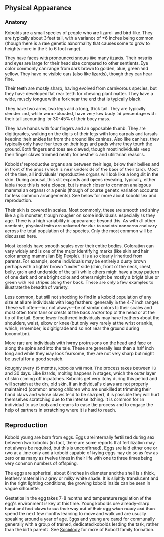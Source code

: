 ## Physical Appearance

### Anatomy

Kobolds are a small species of people who are lizard- and bird-like. They are
typically about 3 feet tall, with a variance of ±6 inches being common (though
there is a rare genetic abnormality that causes some to grow to heights more in
the 5 to 6 foot range).

They have faces with pronounced snouts like many lizards. Their nostrils and
eyes are large for their head size compared to other sentients. Eye color
commonly can range from dark brown to golden, blue, green and yellow. They have
no visible ears (also like lizards), though they can hear fine.

Their teeth are mostly sharp, having evolved from carnivorous species, but they
have developed flat rear teeth for chewing plant matter. They have a wide,
muscly tongue with a fork near the end that is typically black.

They have two arms, two legs and a long, thick tail. They are typically slender
and, while warm-blooded, have very low body fat percentage with their tail
accounting for 30-45% of their body mass.

They have hands with four fingers and an opposable thumb. They are digitigrades,
walking on the digits of their legs with long carpals and tarsals keeping their
ankles far from the ground like canines. Also like canines, they typically only
have four toes on their legs and pads where they touch the ground. Both fingers
and toes are clawed, though most individuals keep their finger claws trimmed
neatly for aesthetic and utilitarian reasons.

Kobolds' reproductive organs are between their legs, below their bellies and in
front of the anus (which is near underside of the base of their tails). Most of
the time, all individuals' reproductive organs will look like a long slit in the
skin. During arousal, this slit expands and opens revealing, typically, either
labia (note this is not a cloaca, but is much closer to common analogous
mammalian organs) or a penis (though of course genetic variation accounts for
less common arrangements). See below for more about kobold sex and reproduction.

Their skin is covered in scales. Most commonly, these are smooth and shiny like
a gila monster, though rougher on some individuals, especially as they age.
There is a high variability in appearance beyond this. As with all other
sentients, physical traits are selected for due to societal concerns and vary
across the total population of the species. Only the most common will be
discussed here.

Most kobolds have smooth scales over their entire bodies. Coloration can vary
widely and is one of the major identifying marks (like skin and hair color among
mammalian Big People). It is also clearly inherited from parents. For example,
some individuals may be entirely a dusty brown perhaps with a lighter brown
"under" side (chin, front of the neck, chest, belly, groin and underside of the
tail) while others might have a busy pattern of one dark and one bright color
and others might be mostly a bright blue or green with red stripes along their
back. These are only a few examples to illustrate the breadth of variety.

Less common, but still not shocking to find in a kobold population of any size
at all are individuals with long feathers (generally in the 4-7 inch range).
These will often—but not always—be of similar colors to their scales and most
often form fans or crests at the back and/or top of the head or at the tip of
the tail. Some fewer feathered individuals may have feathers about the
shoulders, waist, elbow or knee (but only very rarely at the wrist or ankle,
which, remember, is digitigrade and so not near the ground during locomotion).

More rare are individuals with horny protrusions on the head and face or along
the spine and into the tale. These are generally less than a half inch long and
while they may look fearsome, they are not very sharp but might be useful for a
good scratch.

Roughly every 15 months, kobolds will molt. The process takes between 10 and 30
days. Like lizards, molting happens in stages, which the outer layer of skin
coming off in patches. Kobolds get very itchy during this period and will
scratch at the dry, old skin. If an individual's claws are not properly
maintained (common among children who are unskilled at trimming their hand claws
and whose claws tend to be sharper), it is possible they will hurt themselves
scratching due to the intense itching. It is common for an individual to use
tools and creams to ease the process and to engage the help of partners in
scratching where it is hard to reach.


## Reproduction

Kobold young are born from eggs. Eggs are internally fertilized during sex
between two kobolds (in fact, there are some reports that fertilization may not
always be required, but this is unconfirmed). Eggs are laid either one or two at
a time only and a kobold capable of laying eggs may do so as few as zero or as
many as twelve times in their life with one to three times being very common
numbers of offspring.

The eggs are spherical, about 6 inches in diameter and the shell is a thick,
leathery material in a grey or milky white shade. It is slightly translucent and
in the right lighting conditions, the growing kobold inside can be seen in vague
silhouette.

Gestation in the egg takes 7-8 months and temperature regulation of the egg's
environment is key at this time. Young kobolds use already-sharp hand and foot
claws to cut their way out of their egg when ready and then spend the next few
months learning to move and walk and are usually speaking around a year of age.
Eggs and young are cared for communally generally with a group of trained,
dedicated kobolds leading the task, rather than the birth parents. See [Sociology](sociology.md#family) for
more of Kobold family formation.
